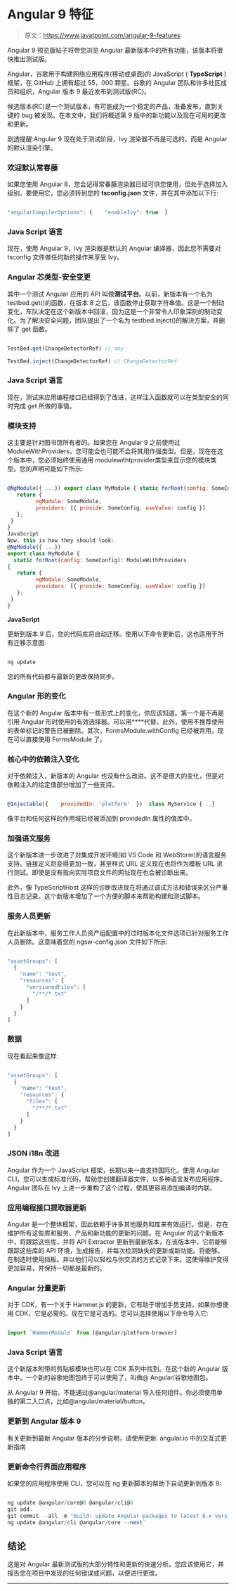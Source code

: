 # Angular 9 特征

> 原文：<https://www.javatpoint.com/angular-9-features>

Angular 9 预览版帖子将带您浏览 Angular 最新版本中的所有功能，该版本将很快推出测试版。

Angular，谷歌用于构建网络应用程序(移动或桌面)的 JavaScript ( **TypeScript** )框架，在 GitHub 上拥有超过 55，000 颗星。谷歌的 Angular 团队和许多社区成员和组织，Angular 版本 9 最近发布到测试版(RC)。

候选版本(RC)是一个测试版本，有可能成为一个稳定的产品，准备发布，直到关键的 bug 被发现。在本文中，我们将概述第 9 版中的新功能以及现在可用的更改和更新。

剧透提醒:Angular 9 现在处于测试阶段，Ivy 渲染器不再是可选的，而是 Angular 的默认渲染引擎。

### 欢迎默认常春藤

如果您使用 Angular 8，您会记得常春藤渲染器已经可供您使用，但处于选择加入级别。要使用它，您必须转到您的 **tsconfig.json** 文件，并在其中添加以下行:

```js

"angularCompilerOptions": {    "enableIvy": true  }

```

### Java Script 语言

现在，使用 Angular 9，Ivy 渲染器是默认的 Angular 编译器，因此您不需要对 tsconfig 文件做任何新的操作来享受 Ivy。

### Angular 芯类型-安全变更

其中一个测试 Angular 应用的 API 叫做**测试平台**。以前，新版本有一个名为 testbed.get()的函数，在版本 8 之后，该函数停止获取字符串值。这是一个制动变化，车队决定在这个新版本中回滚，因为这是一个非常令人印象深刻的制动变化。为了解决安全问题，团队提出了一个名为 testbed.inject()的解决方案，并删除了 get 函数。

```js

TestBed.get(ChangeDetectorRef) // any

TestBed.inject(ChangeDetectorRef) // ChangeDetectorRef

```

### Java Script 语言

现在，测试床应用编程接口已经得到了改进，这样注入函数就可以在类型安全的同时完成 get 所做的事情。

### 模块支持

这主要是针对图书馆所有者的。如果您在 Angular 9 之前使用过 ModuleWithProviders，您可能会也可能不会将其用作强类型。但是，现在在这个版本中，您必须始终使用通用 modulewithtprovider<t>类型来显示您的模块类型。您的声明可能如下所示:</t>

```js

@NgModule({ ...}) export class MyModule { static forRoot(config: SomeConfig): ModuleWithProviders {  
   return {  
         ngModule: SomeModule,  
         providers: [{ provide: SomeConfig, useValue: config }]  
   };  
 }  
}
JavaScript
Now, this is how they should look:
@NgModule({ ...})  
export class MyModule {  
  static forRoot(config: SomeConfig): ModuleWithProviders  
{  
   return {  
         ngModule: SomeModule,  
         providers: [{ provide: SomeConfig, useValue: config }]  
   };  
 }  
}

```

**JavaScript**

更新到版本 9 后，您的代码库将自动迁移。使用以下命令更新后，这也适用于所有迁移示意图:

```js

ng update

```

您的所有代码都与最新的更改保持同步。

### Angular 形的变化

在这个新的 Angular 版本中有一些形式上的变化，你应该知道。第一个是不再是引用 Angular 形时使用的有效选择器。可以用**<ng-form></ng-form>**代替。此外，使用不推荐使用的表单标记的警告已被删除。其次，FormsModule.withConfig 已经被弃用，现在可以直接使用 FormsModule 了。

### 核心中的依赖注入变化

对于依赖注入，新版本的 Angular 也没有什么改进。这不是很大的变化，但是对依赖注入的给定值部分增加了一些支持。

```js

@Injectable({    providedIn: 'platform'  })  class MyService {...}

```

像平台和任何这样的作用域已经被添加到 providedIn 属性的值库中。

### 加强语文服务

这个新版本进一步改进了对集成开发环境(如 VS Code 和 WebStorm)的语言服务支持。链接定义将变得更加一致，甚至样式 URL 定义现在也将作为模板 URL 进行测试。即使是没有指向实际项目文件的网址现在也会被诊断出来。

此外，像 TypeScriptHost 这样的诊断改进现在将通过调试方法和错误来区分严重性日志记录。这个新版本增加了一个方便的脚本来帮助构建和测试脚本。

### 服务人员更新

在此新版本中，服务工作人员资产组配置中的过时版本化文件选项已针对服务工作人员删除。这意味着您的 ngsw-config.json 文件如下所示:

```js

"assetGroups": [  
  {  
    "name": "test",  
    "resources": {  
      "versionedFiles": [  
        "/**/*.txt"  
      ]  
    }  
  }  
]

```

### 数据

现在看起来像这样:

```js

"assetGroups": [  
  {  
    "name": "test",  
    "resources": {  
      "files": [  
        "/**/*.txt"  
      ]  
    }  
  }  
]

```

### JSON i18n 改进

Angular 作为一个 JavaScript 框架，长期以来一直支持国际化。使用 Angular CLI，您可以生成标准代码，帮助您创建翻译器文件，以多种语言发布应用程序。Angular 团队在 Ivy 上进一步重构了这个过程，使其更容易添加编译时内联。

### 应用编程接口提取器更新

Angular 是一个整体框架，因此依赖于许多其他服务和库来有效运行。但是，存在维护所有这些库和服务、产品和新功能的更新的问题。在 Angular 的这个新版本中，将跟踪这些库，并将 API Extractor 更新到最新版本，在该版本中，它将能够跟踪这些库的 API 环境，生成报告，并每次检测缺失的更新或新功能。将能够。在制造时使用挡板。并以他们可以轻松与你交流的方式记录下来。这使得维护变得更加容易，并保持一切都是最新的。

### Angular 分量更新

对于 CDK，有一个关于 Hammer.js 的更新，它有助于增加手势支持，如果你想使用 CDK，它是必需的。现在它是可选的。您可以选择使用以下命令导入它:

```js

import `HammerModule` from [@angular/platform-browser]

```

### Java Script 语言

这个新版本附带的剪贴板模块也可以在 CDK 系列中找到。在这个新的 Angular 版本中，一个新的谷歌地图包终于可以使用了，叫做@ Angular/谷歌地图包。

从 Angular 9 开始，不能通过@angular/material 导入任何组件。你必须使用单独的第二入口点，比如@angular/material/button。

### 更新到 Angular 版本 9

有关更新到最新 Angular 版本的分步说明，请使用更新. angular.io 中的交互式更新指南

### 更新命令行界面应用程序

如果您的应用程序使用 CLI，您可以在 ng 更新脚本的帮助下自动更新到版本 9:

```js

ng update @angular/core@8 @angular/cli@8  
git add.  
git commit --all -m "build: update Angular packages to latest 8.x version"  
ng update @angular/cli @angular/core --next`

```

## 结论

这是对 Angular 最新测试版的大部分特性和更新的快速分析。您应该使用它，并报告您在项目中发现的任何错误或问题，以便进行更改。

* * *
